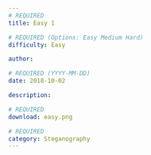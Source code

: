 ```yaml
---
# REQUIRED
title: Easy 1

# REQUIRED (Options: Easy Medium Hard)
difficulty: Easy

author:

# REQUIRED (YYYY-MM-DD)
date: 2018-10-02

description:

# REQUIRED
download: easy.png

# REQUIRED
category: Steganography
---
```

